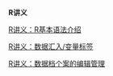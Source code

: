 **R讲义**

[R讲义：R基本语法介绍](https://rpubs.com/Vincent_N_Liu/1347938)

[R讲义：数据汇入/变量标签](https://rpubs.com/Vincent_N_Liu/1347928)

[R讲义：数据档个案的编辑管理](https://rpubs.com/Vincent_N_Liu/1353103)

